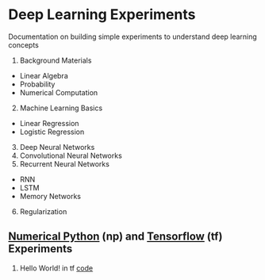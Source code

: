 # Deep Learning Experiments
Documentation on building simple experiments to understand deep learning concepts

1. Background Materials
  - Linear Algebra
  - Probability
  - Numerical Computation
2. Machine Learning Basics
  - Linear Regression
  - Logistic Regression
3. Deep Neural Networks
4. Convolutional Neural Networks
5. Recurrent Neural Networks
  - RNN
  - LSTM
  - Memory Networks
6. Regularization

## [Numerical Python](http://www.numpy.org/) (np) and [Tensorflow](https://www.tensorflow.org/) (tf) Experiments
1. Hello World! in tf [code](https://github.com/roatienza/Deep-Learning-Experiments/blob/master/Experiments/Tensorflow/Intro/hello.py) 
